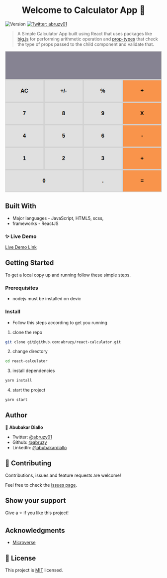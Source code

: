 <h1 align="center">Welcome to Calculator App 👋</h1>
<p>
  <img alt="Version" src="https://img.shields.io/badge/version-0.1.0-blue.svg?cacheSeconds=2592000" />
  <a href="https://twitter.com/abruzy01" target="_blank">
    <img alt="Twitter: abruzy01" src="https://img.shields.io/twitter/follow/abruzy01.svg?style=social" />
  </a>
</p>

> A Simple Calculator App built using React that uses packages like [big.js](https://www.npmjs.com/package/big-js) for performing arithmetic operation and [prop-types](https://www.npmjs.com/package/prop-types) that check the type of props passed to the child component and validate that.

![Calculator](./react-calculator.png)

## Built With

- Major languages - JavaScript, HTML5, scss,
- frameworks - ReactJS

### ✨ Live Demo

[Live Demo Link](https://react-calcapp.herokuapp.com/)

## Getting Started

To get a local copy up and running follow these simple steps.

### Prerequisites

- nodejs must be installed on devic

### Install

- Follow this steps according to get you running

1. clone the repo

```sh
git clone git@github.com:abruzy/react-calculator.git
```
2. change directory 
```sh
cd react-calculator
```

3. install dependencies

```sh
yarn install
```

4. start the project

```sh
yarn start
```

## Author

👤 **Abubakar Diallo**

* Twitter: [@abruzy01](https://twitter.com/abruzy01)
* Github: [@abruzy](https://github.com/abruzy)
* LinkedIn: [@abubakardiallo](https://linkedin.com/in/abubakardiallo)

## 🤝 Contributing

Contributions, issues and feature requests are welcome!

Feel free to check the [issues page](https://github.com/abruzy/react-calculator/issues).

## Show your support

Give a ⭐️ if you like this project!

## Acknowledgments

- [Microverse](https://www.microverse.org/)

## 📝 License

This project is [MIT](lic.url) licensed.